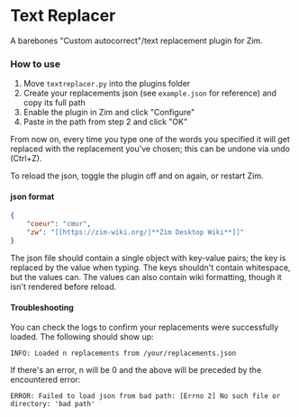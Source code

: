 # Text Replacer

A barebones "Custom autocorrect"/text replacement plugin for Zim.

### How to use

1. Move `textreplacer.py` into the plugins folder
2. Create your replacements json (see `example.json` for reference) and copy its full path
2. Enable the plugin in Zim and click "Configure"
4. Paste in the path from step 2 and click "OK"

From now on, every time you type one of the words you specified it will get replaced with the replacement you've chosen; this can be undone via undo (Ctrl+Z).

To reload the json, toggle the plugin off and on again, or restart Zim.

#### json format

```json
{
	"coeur": "cœur",
	"zw": "[[https://zim-wiki.org/|**Zim Desktop Wiki**]]"
}
```

The json file should contain a single object with key-value pairs; the key is replaced by the value when typing. The keys shouldn't contain whitespace, but the values can. The values can also contain wiki formatting, though it isn't rendered before reload.

#### Troubleshooting

You can check the logs to confirm your replacements were successfully loaded. The following should show up:

```
INFO: Loaded n replacements from /your/replacements.json
```

If there's an error, n will be 0 and the above will be preceded by the encountered error:

```
ERROR: Failed to load json from bad path: [Errno 2] No such file or directory: 'bad path'
```
